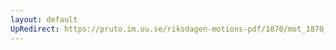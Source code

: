 ```yaml
---
layout: default
UpRedirect: https://pruto.im.uu.se/riksdagen-motions-pdf/1870/mot_1870__ak__175/mot_1870__ak__175-001.pdf
---
```

